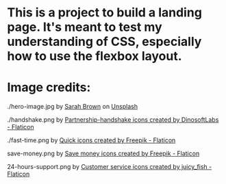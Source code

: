 # This is a project to build a landing page. It's meant to test my understanding of CSS, especially how to use the flexbox layout.



# Image credits:
./hero-image.jpg by <a href="https://unsplash.com/@sweetpagesco?utm_content=creditCopyText&utm_medium=referral&utm_source=unsplash">Sarah Brown</a> on <a href="https://unsplash.com/photos/vehicle-headlight-3eg3Iuq-3gQ?utm_content=creditCopyText&utm_medium=referral&utm_source=unsplash">Unsplash</a>

./handshake.png by <a href="https://www.flaticon.com/free-icons/partnership-handshake" title="partnership-handshake icons">Partnership-handshake icons created by DinosoftLabs - Flaticon</a>

./fast-time.png by <a href="https://www.flaticon.com/free-icons/quick" title="quick icons">Quick icons created by Freepik - Flaticon</a>

save-money.png by <a href="https://www.flaticon.com/free-icons/save-money" title="save money icons">Save money icons created by Freepik - Flaticon</a>

24-hours-support.png by <a href="https://www.flaticon.com/free-icons/customer-service" title="customer service icons">Customer service icons created by juicy_fish - Flaticon</a>